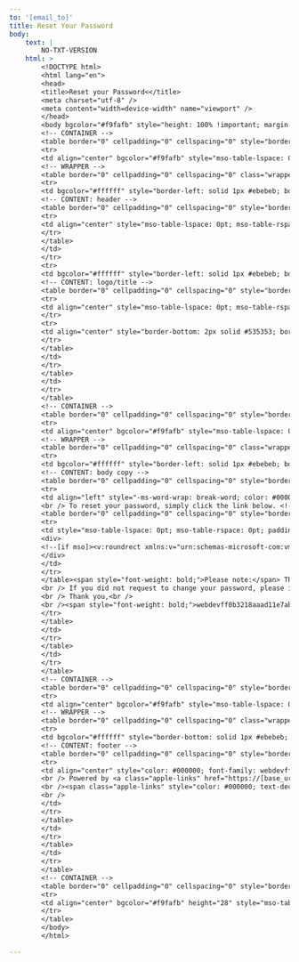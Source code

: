 ```yaml
---
to: '[email_to]'
title: Reset Your Password
body:
    text: |
        NO-TXT-VERSION
    html: >
        <!DOCTYPE html>
        <html lang="en">
        <head>
        <title>Reset your Password<</title>
        <meta charset="utf-8" />
        <meta content="width=device-width" name="viewport" />
        </head>
        <body bgcolor="#f9fafb" style="height: 100% !important; margin: 0; padding: 0;">
        <!-- CONTAINER -->
        <table border="0" cellpadding="0" cellspacing="0" style="border-collapse: collapse !important; mso-table-lspace: 0pt; mso-table-rspace: 0pt; table-layout: fixed;" width="100%">
        <tr>
        <td align="center" bgcolor="#f9fafb" style="mso-table-lspace: 0pt; mso-table-rspace: 0pt;">
        <!-- WRAPPER -->
        <table border="0" cellpadding="0" cellspacing="0" class="wrapper" style="border-collapse: collapse !important; mso-table-lspace: 0pt; mso-table-rspace: 0pt;" width="600">
        <tr>
        <td bgcolor="#ffffff" style="border-left: solid 1px #ebebeb; border-right: solid 1px #ebebeb; border-top: 4px solid webdevff0b3218aaad11e7abc4cec278b6b50a_EMAIL_PRIMARY_COLOR; mso-table-lspace: 0pt; mso-table-rspace: 0pt; padding: 16px 20px 10px 20px;">
        <!-- CONTENT: header -->
        <table border="0" cellpadding="0" cellspacing="0" style="border-collapse: collapse !important; mso-table-lspace: 0pt; mso-table-rspace: 0pt;" width="100%">
        <tr>
        <td align="center" style="mso-table-lspace: 0pt; mso-table-rspace: 0pt;"><a href="https://[base_url]/" style="color: webdevff0b3218aaad11e7abc4cec278b6b50a_EMAIL_PRIMARY_COLOR; font-family: webdevff0b3218aaad11e7abc4cec278b6b50a_EMAIL_FONT_FAMILY; font-size: 13px; font-weight: bold; line-height: 21px; text-decoration: underline;" target="_blank">[base_url]</a></td>
        </tr>
        </table>
        </td>
        </tr>
        <tr>
        <td bgcolor="#ffffff" style="border-left: solid 1px #ebebeb; border-right: solid 1px #ebebeb; mso-table-lspace: 0pt; mso-table-rspace: 0pt; padding: 20px 20px 10px 20px;">
        <!-- CONTENT: logo/title -->
        <table border="0" cellpadding="0" cellspacing="0" style="border-collapse: collapse !important; mso-table-lspace: 0pt; mso-table-rspace: 0pt;" width="100%">
        <tr>
        <td align="center" style="mso-table-lspace: 0pt; mso-table-rspace: 0pt; padding: 0 0 20px 0;"><img alt="webdevff0b3218aaad11e7abc4cec278b6b50a_SITE_NAME" border="0" class="fluid-image" height="98" src="webdevff0b3218aaad11e7abc4cec278b6b50a_EMAIL_LOGO_URL" style="background-color: #fff; border: 0; color: webdevff0b3218aaad11e7abc4cec278b6b50a_EMAIL_PRIMARY_COLOR; display: block; font-family: webdevff0b3218aaad11e7abc4cec278b6b50a_EMAIL_FONT_FAMILY; font-size: 11px; font-weight: normal; height: auto; line-height: 21px; outline: none; padding: 0; text-decoration: none;" width="135" /></td>
        </tr>
        <tr>
        <td align="center" style="border-bottom: 2px solid #535353; border-top: 2px solid #535353; color: webdevff0b3218aaad11e7abc4cec278b6b50a_EMAIL_PRIMARY_COLOR; font-family: webdevff0b3218aaad11e7abc4cec278b6b50a_EMAIL_FONT_FAMILY; font-size: 22px; line-height: 28px; mso-table-lspace: 0pt; mso-table-rspace: 0pt; padding: 12px 0 12px 0;">Reset your Password</td>
        </tr>
        </table>
        </td>
        </tr>
        </table>
        </td>
        </tr>
        </table>
        <!-- CONTAINER -->
        <table border="0" cellpadding="0" cellspacing="0" style="border-collapse: collapse !important; mso-table-lspace: 0pt; mso-table-rspace: 0pt; table-layout: fixed;" width="100%">
        <tr>
        <td align="center" bgcolor="#f9fafb" style="mso-table-lspace: 0pt; mso-table-rspace: 0pt;">
        <!-- WRAPPER -->
        <table border="0" cellpadding="0" cellspacing="0" class="wrapper" style="border-collapse: collapse !important; mso-table-lspace: 0pt; mso-table-rspace: 0pt;" width="600">
        <tr>
        <td bgcolor="#ffffff" style="border-left: solid 1px #ebebeb; border-right: solid 1px #ebebeb; mso-table-lspace: 0pt; mso-table-rspace: 0pt; padding: 20px 20px 30px 20px;">
        <!-- CONTENT: body copy -->
        <table border="0" cellpadding="0" cellspacing="0" style="border-collapse: collapse !important; mso-table-lspace: 0pt; mso-table-rspace: 0pt;" width="100%">
        <tr>
        <td align="left" style="-ms-word-wrap: break-word; color: #000000; font-family: webdevff0b3218aaad11e7abc4cec278b6b50a_EMAIL_FONT_FAMILY; font-size: 14px; font-weight: normal; line-height: 28px; max-width: 558px; mso-table-lspace: 0pt; mso-table-rspace: 0pt; word-wrap: break-word;">Dear [user_display_name],<br />
        <br /> To reset your password, simply click the link below. <!-- VML-BASED BUTTON -->
        <table border="0" cellpadding="0" cellspacing="0" style="border-collapse: collapse !important; mso-table-lspace: 0pt; mso-table-rspace: 0pt;" width="100%">
        <tr>
        <td style="mso-table-lspace: 0pt; mso-table-rspace: 0pt; padding: 30px 0 30px 0;">
        <div>
        <!--[if mso]><v:roundrect xmlns:v="urn:schemas-microsoft-com:vml" xmlns:w="urn:schemas-microsoft-com:office:word" href="[link_confirm_submission]" style="height:50px;v-text-anchor:middle;width:285px;" arcsize="4%" stroke="f" fillcolor="webdevff0b3218aaad11e7abc4cec278b6b50a_EMAIL_BUTTON_COLOR"><w:anchorlock/><center><![endif]--><a class="mobile-button" href="[link_reset_password]" style="-webkit-text-size-adjust: none; background-color: webdevff0b3218aaad11e7abc4cec278b6b50a_EMAIL_BUTTON_COLOR; border: 1px solid webdevff0b3218aaad11e7abc4cec278b6b50a_EMAIL_BUTTON_COLOR; border-radius: 3px; border-width: 1px; color: #fff; display: inline-block; font-family: webdevff0b3218aaad11e7abc4cec278b6b50a_EMAIL_FONT_FAMILY; font-size: 16px; font-weight: bold; line-height: 42px; padding: 0 30px 0 30px; text-align: center;" target="_blank">Reset your Password</a><!--[if mso]></center></v:roundrect><![endif]-->
        </div>
        </td>
        </tr>
        </table><span style="font-weight: bold;">Please note:</span> This link expires on [token_expire_date], please click the above button or copy and paste the following link into your browser:<br />[link_reset_password]<br />
        <br /> If you did not request to change your password, please ignore this email. To keep your account secure, do not forward this email to anyone.<br />
        <br /> Thank you,<br />
        <br /><span style="font-weight: bold;">webdevff0b3218aaad11e7abc4cec278b6b50a_EMAIL_SIGNATURE_NAME</span><br /><a href="mailto:webdevff0b3218aaad11e7abc4cec278b6b50a_EMAIL_SIGNATURE_EMAIL" style="color: webdevff0b3218aaad11e7abc4cec278b6b50a_EMAIL_PRIMARY_COLOR; font-weight: bold; text-decoration: underline;">webdevff0b3218aaad11e7abc4cec278b6b50a_EMAIL_SIGNATURE_EMAIL</a></td>
        </tr>
        </table>
        </td>
        </tr>
        </table>
        </td>
        </tr>
        </table>
        <!-- CONTAINER -->
        <table border="0" cellpadding="0" cellspacing="0" style="border-collapse: collapse !important; mso-table-lspace: 0pt; mso-table-rspace: 0pt; table-layout: fixed;" width="100%">
        <tr>
        <td align="center" bgcolor="#f9fafb" style="mso-table-lspace: 0pt; mso-table-rspace: 0pt;">
        <!-- WRAPPER -->
        <table border="0" cellpadding="0" cellspacing="0" class="wrapper" style="border-collapse: collapse !important; mso-table-lspace: 0pt; mso-table-rspace: 0pt;" width="600">
        <tr>
        <td bgcolor="#ffffff" style="border-bottom: solid 1px #ebebeb; border-left: solid 1px #ebebeb; border-right: solid 1px #ebebeb; border-top: 1px solid #d5d5d5; mso-table-lspace: 0pt; mso-table-rspace: 0pt; padding: 20px 20px 10px 20px;">
        <!-- CONTENT: footer -->
        <table border="0" cellpadding="0" cellspacing="0" style="border-collapse: collapse !important; mso-table-lspace: 0pt; mso-table-rspace: 0pt;" width="100%">
        <tr>
        <td align="center" style="color: #000000; font-family: webdevff0b3218aaad11e7abc4cec278b6b50a_EMAIL_FONT_FAMILY; font-size: 13px; font-weight: normal; line-height: 21px; mso-table-lspace: 0pt; mso-table-rspace: 0pt;">This email was sent to <a href="mailto:[email_to]" style="color: webdevff0b3218aaad11e7abc4cec278b6b50a_EMAIL_PRIMARY_COLOR; font-weight: bold; text-decoration: underline;" target="_blank">[email_to]</a><br />
        <br /> Powered by <a class="apple-links" href="https://[base_url]" style="color: webdevff0b3218aaad11e7abc4cec278b6b50a_EMAIL_PRIMARY_COLOR; font-weight: bold; text-decoration: underline;" target="_blank">[base_url]</a>, hosted by <a href="https://webdevff0b3218aaad11e7abc4cec278b6b50a_EMAIL_POWERED_BY_URL" style="color: webdevff0b3218aaad11e7abc4cec278b6b50a_EMAIL_PRIMARY_COLOR; font-weight: bold; text-decoration: underline;" target="_blank">webdevff0b3218aaad11e7abc4cec278b6b50a_EMAIL_POWERED_BY_NAME</a><br />
        <br /><span class="apple-links" style="color: #000000; text-decoration: none;">MaRS Centre | 661 University Ave, Suite 510 | Toronto, Ontario | Canada M5G 0A3</span><br /> © webdevff0b3218aaad11e7abc4cec278b6b50a_EMAIL_POWERED_BY_NAME. All Rights Reserved.<br />
        <br />
        </td>
        </tr>
        </table>
        </td>
        </tr>
        </table>
        </td>
        </tr>
        </table>
        <!-- CONTAINER -->
        <table border="0" cellpadding="0" cellspacing="0" style="border-collapse: collapse !important; mso-table-lspace: 0pt; mso-table-rspace: 0pt; table-layout: fixed;" width="100%">
        <tr>
        <td align="center" bgcolor="#f9fafb" height="28" style="mso-table-lspace: 0pt; mso-table-rspace: 0pt;">&nbsp;</td>
        </tr>
        </table>
        </body>
        </html>

---
```

